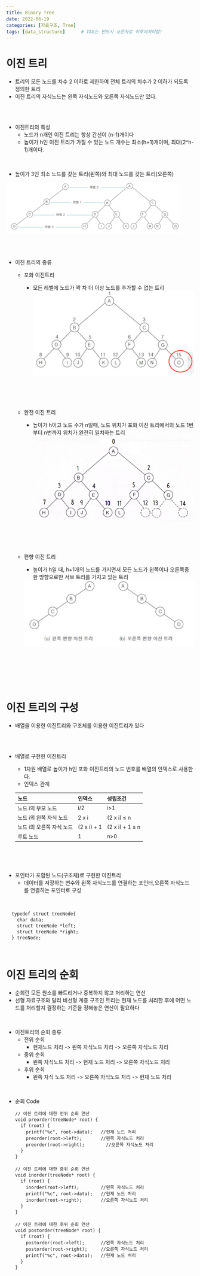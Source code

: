 ```yaml
---
title: Binary Tree
date: 2022-06-19
categories: [자료구조, Tree]
tags: [data_structure]		# TAG는 반드시 소문자로 이루어져야함!
---
```


이진 트리
========================
 * 트리의 모든 노드를 차수 2 이하로 제한하여 전체 트리의 차수가 2 이하가 되도록 정의한 트리
 * 이진 트리의 자식노드는 왼쪽 자식노드와 오른쪽 자식노드만 있다.

<br><br>

* 이진트리의 특성
  * 노드가 n개인 이진 트리는 항상 간선이 (n-1)개이다
  * 높이가 h인 이진 트리가 가질 수 있는 노드 개수는 최소(h+1)개이며, 최대(2^h-1)개이다.

<br>

* 높이가 3인 최소 노드를 갖는 트리(왼쪽)와 최대 노드를 갖는 트리(오른쪽)
<img src="./../../assets/img/Binray%20Tree.png">

<br><br>

* 이진 트리의 종류
  * 포화 이진트리
    * 모든 레벨에 노드가 꽉 차 더 이상 노드를 추가할 수 없는 트리
    <img src="./../../assets/img/Full%20Binary%20Tree.png" ><br><br><br><br><br>
  * 완전 이진 트리
    * 높이가 h이고 노드 수가 n일때, 노드 위치가 포화 이진 트리에서의 노드 1번부터 n번까지 위치가 완전히 일치하는 트리
    <img src="./../../assets/img/Compelete%20Binray%20Tree.jpg"><br><br><br><br><br>

  * 편향 이진 트리
    * 높이가 h일 때, h+1개의 노드를 가지면서 모든 노드가 왼쪽이나 오른쪽중 한 방향으로만 서브 트리를 가지고 있는 트리
    <img src="./.../../../../assets/img/Skewed%20Binary%20Tree.png">

<br><br><br><br><br>

이진 트리의 구성
========================
 * 배열을 이용한 이진트리와 구조체를 이용한 이진트리가 있다
 
 <br><br>

 * 배열로 구현한 이진트리
   * 1차원 배열로 높이가 h인 포화 이진트리의 노드 번호를 배열의 인덱스로 사용한다.
   * 인덱스 관계  
  
   |노드|인덱스|성립조건|
   |----|----|--------|
   |노드 i의 부모 노드| i/2 | i>1|
   |노드 i의 왼쪽 자식 노드|2 x i| (2 x i) ≤ n|
   |노드 i의 오른쪽 자식 노드|(2 x i) + 1|(2 x i) + 1 ≤ n|
   |루트 노드| 1 | n>0|

<br><br><br>

 * 포인터가 포함된 노드(구조체)로 구현한 이진트리
   * 데이터를 저장하는 변수와 왼쪽 자식노드를 연결하는 포인터,오른쪽 자식노드를 연결하는 포인터로 구성
  
<br>

      typedef struct treeNode{
        char data;
        struct treeNode *left;
        struct treeNode *right;
      } treeNode;


<br>

이진 트리의 순회
===========================
 * 순회란 모든 원소를 빠트리거나 중복하지 않고 처리하는 연산
 * 선형 자료구조와 달리 비선형 계층 구조인 트리는 현재 노드를 처리한 후에 어떤 노드를 처리할지 결정하는 기준을 정해놓은 연산이 필요하다

<br>

 * 이진트리의 순회 종류
   * 전위 순회
     * 현재노드 처리 -> 왼쪽 자식노드 처리 -> 오른쪽 자식노드 처리
   * 중위 순회
     * 왼쪽 자식노드 처리 -> 현재 노드 처리 -> 오른쪽 자식노드 처리
   * 후위 순회
     * 왼쪽 자식 노드 처리 -> 오른쪽 자식노드 처리 -> 현재 노드 처리

<br>

* 순회 Code


      // 이진 트리에 대한 전위 순회 연산
      void preorder(treeNode* root) {
        if (root) {
          printf("%c", root->data);   //현재 노드 처리
          preorder(root->left);       //왼쪽 자식노드 처리
          preorder(root->right);	    //오른쪽 자식노드 처리
        }
      }

      // 이진 트리에 대한 중위 순회 연산
      void inorder(treeNode* root) {
        if (root) {
          inorder(root->left);        //왼쪽 자식노드 처리
          printf("%c", root->data);   //현재 노드 처리
          inorder(root->right);       //오른쪽 자식노드 처리
        }
      }

      // 이진 트리에 대한 후위 순회 연산
      void postorder(treeNode* root) {
        if (root) {
          postorder(root->left);      //왼쪽 자식노드 처리
          postorder(root->right);     //오른쪽 자식노드 처리
          printf("%c", root->data);   //현재 노드 처리
        }
      }